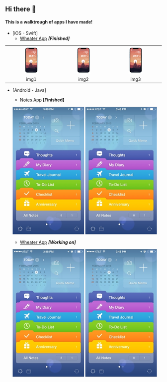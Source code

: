 ## Hi there 👋

#### This is a walktrough of apps I have made!


* [iOS - Swift]
  * [Wheater App](https://www.github.com/RodeoGithub/Clima-iOS-App) **_[Finished]_**
<!--
<img src="/Images/Clima-iOS/current_location_resistencia.png" alt="Weather_image" width="30%" height="30%">
-->
<table style="width:100%">
  <tr>
    <th>
      <img src="/Images/Clima-iOS/current_location_resistencia.png" width="30%" height="30%">
    </th>
    <th>
    	<img src="/Images/Clima-iOS/current_location_resistencia.png" width="30%" height="30%">
    </th>
    <th>
    	<img src="/Images/Clima-iOS/current_location_resistencia.png" width="30%" height="30%">
    </th>
  </tr>
  <tr>
    <td align="center">img1</td>
    <td align="center">img2</td>
    <td align="center">img3</td>
  </tr>
</table>

<!--
  ![Wheater App Image 1](/Images/Clima-iOS/current_location_resistencia.png =100x20) 
  ![Wheater App Image 2](/Images/Clima-iOS/current_weather_moscow.png =100x20)
-->

* [Android - Java]
  * [Notes App](https://www.github.com/RodeoGithub/Note-Keeper) **[Finished]**

  ![Notes App Image 1](/Images/Notes-App-Android/image-2.png) ![Notes App Image 2](/Images/Notes-App-Android/image-2.png)
  
  * [Wheater App](https://www.github.com/RodeoGithub/Note-Keeper) **_[Working on]_**

  ![Wheater App Image 1](/Images/Notes-App-Android/image-2.png) ![Wheater App Image 2](/Images/Notes-App-Android/image-2.png)


<!--
**RodeoGithub/RodeoGithub** is a ✨ _special_ ✨ repository because its `README.md` (this file) appears on your GitHub profile.

Here are some ideas to get you started:

- 🔭 I’m currently working on ...
- 🌱 I’m currently learning ...
- 👯 I’m looking to collaborate on ...
- 🤔 I’m looking for help with ...
- 💬 Ask me about ...
- 📫 How to reach me: ...
- 😄 Pronouns: ...
- ⚡ Fun fact: ...
-->
